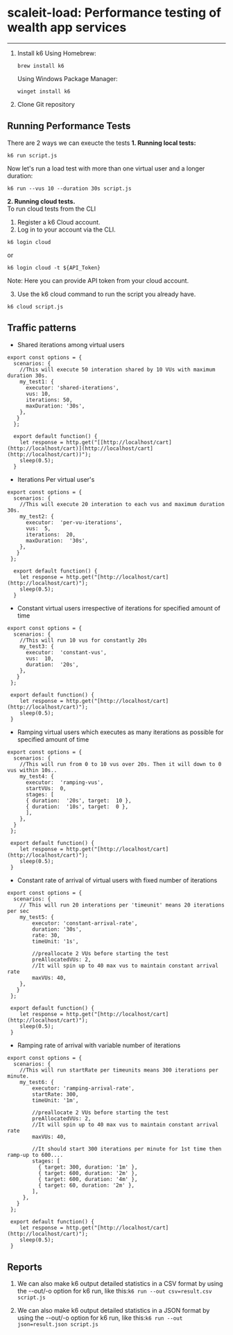# scaleit-load: Performance testing of wealth app services
****  
1. Install k6
     Using Homebrew:
     ```
   brew install k6
   ```
    Using Windows Package Manager:
     ```
    winget install k6
   ```
2. Clone Git repository

## Running Performance Tests
There are 2 ways we can exeucte the tests
**1.  Running local tests:** 
 ```
 k6 run script.js
```
   Now let's run a load test with more than one virtual user and a longer duration:
   ```
  k6 run --vus 10 --duration 30s script.js
 ```
**2.  Running cloud tests.**   
To run cloud tests from the CLI
1.  Register a k6 Cloud account.
2.  Log in to your account via the CLI.
 ```
 k6 login cloud 
 ```
   or        
 ```
 k6 login cloud -t ${API_Token}
 ```
  Note: Here you can provide API token from your cloud account.

3.  Use the  k6 cloud  command to run the script you already have.
   ```
   k6 cloud script.js
 ```
     
## Traffic patterns
- Shared iterations among virtual users
```
export const options = {
  scenarios: {
    //This will execute 50 interation shared by 10 VUs with maximum duration 30s.
    my_test1: {
      executor: 'shared-iterations',
      vus: 10,
      iterations: 50,
      maxDuration: '30s',
    },
   }
  };

  export default function() {
    let response = http.get("[[http://localhost/cart](http://localhost/cart)](http://localhost/cart](http://localhost/cart))");
    sleep(0.5);
  }
```
- Iterations Per virtual user's
```
export const options = {
  scenarios: {
    //This will execute 20 interation to each vus and maximum duration 30s.
    my_test2: {
      executor:  'per-vu-iterations',
      vus:  5,
      iterations:  20,
      maxDuration:  '30s',
    },
   }
 };
  
  export default function() {
    let response = http.get("[http://localhost/cart](http://localhost/cart)");
    sleep(0.5);
  }
```
- Constant virtual users irrespective of iterations for specified amount of time
```
export const options = {
  scenarios: {
    //This will run 10 vus for constantly 20s
    my_test3: {
      executor:  'constant-vus',
      vus:  10,
      duration:  '20s',
    },
   }
 };
  
 export default function() {
    let response = http.get("[http://localhost/cart](http://localhost/cart)");
    sleep(0.5);
 }
```
- Ramping virtual users which executes as many iterations as possible for specified amount of time
```
export const options = {
  scenarios: {
    //This will run from 0 to 10 vus over 20s. Then it will down to 0 vus within 10s..
    my_test4: {
      executor:  'ramping-vus',
      startVUs:  0,
      stages: [
      { duration:  '20s', target:  10 },
      { duration:  '10s', target:  0 },
      ],
    },
  }
 };
  
 export default function() {
    let response = http.get("[http://localhost/cart](http://localhost/cart)");
    sleep(0.5);
 }
```
- Constant rate of arrival of virtual users with fixed number of iterations
```
export const options = {
  scenarios: {
    // This will run 20 interations per 'timeunit' means 20 iterations per sec
    my_test5: {
        executor: 'constant-arrival-rate',
        duration: '30s',
        rate: 30,
        timeUnit: '1s',
        
        //preallocate 2 VUs before starting the test
        preAllocatedVUs: 2,
        //It will spin up to 40 max vus to maintain constant arrival rate
        maxVUs: 40,
    },
   }
 };
  
 export default function() {
    let response = http.get("[http://localhost/cart](http://localhost/cart)");
    sleep(0.5);
 }
```
- Ramping rate of arrival with variable number of iterations
```
export const options = {
  scenarios: {
    //This will run startRate per timeunits means 300 iterations per minute.
    my_test6: {
        executor: 'ramping-arrival-rate',
        startRate: 300,
        timeUnit: '1m',

        //preallocate 2 VUs before starting the test
        preAllocatedVUs: 2,
        //It will spin up to 40 max vus to maintain constant arrival rate
        maxVUs: 40,
  
        //It should start 300 iterations per minute for 1st time then ramp-up to 600....
        stages: [
          { target: 300, duration: '1m' },  
          { target: 600, duration: '2m' },
          { target: 600, duration: '4m' },
          { target: 60, duration: '2m' },
        ],
     },
   }
 };
  
 export default function() {
    let response = http.get("[http://localhost/cart](http://localhost/cart)");
    sleep(0.5);
 }
```

## Reports
1. We can also make k6 output detailed statistics in a CSV format by using the --out/-o option for k6 run, like this:`k6 run --out csv=result.csv script.js`

2. We can also make k6 output detailed statistics in a JSON format by using the --out/-o option for k6 run, like this:`k6 run --out json=result.json script.js`